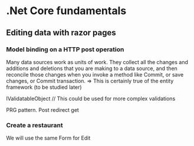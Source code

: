 # .Net Core fundamentals

## Editing data with razor pages


### Model binding on a HTTP post operation

Many data sources work as units of work.
  They collect all the changes and additions and deletions that you are making to a data source, and then reconcile those changes when you invoke a method like Commit, or save changes, or Commit transaction. => This is certainly true of the entity framework (to be studied later)


IValidatableObject // This could be used for more complex validations

PRG pattern. Post redirect get

### Create a restaurant

We will use the same Form for Edit
